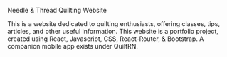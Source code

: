 Needle & Thread Quilting Website

This is a website dedicated to quilting enthusiasts, offering classes, tips, articles, and other useful information. This website is a portfolio project, created using React, Javascript, CSS, React-Router, & Bootstrap. A companion mobile app exists under QuiltRN.

